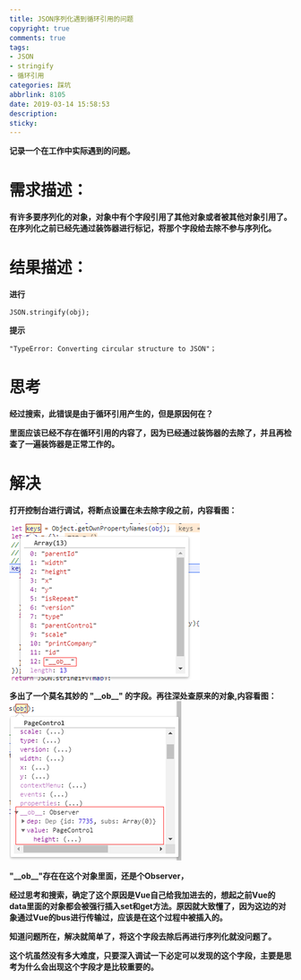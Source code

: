 ```yaml
---
title: JSON序列化遇到循环引用的问题
copyright: true
comments: true
tags: 
- JSON 
- stringify 
- 循环引用
categories: 踩坑
abbrlink: 8105
date: 2019-03-14 15:58:53
description:
sticky:
---
```


**记录一个在工作中实际遇到的问题。**  

# 需求描述：
**有许多要序列化的对象，对象中有个字段引用了其他对象或者被其他对象引用了。在序列化之前已经先通过装饰器进行标记，将那个字段给去除不参与序列化。**  

# 结果描述：

<!--more-->

**进行**    
```
JSON.stringify(obj);
```
**提示**  
```
"TypeError: Converting circular structure to JSON"；
```
# 思考  

**经过搜索，此错误是由于循环引用产生的，但是原因何在？**  

**里面应该已经不存在循环引用的内容了，因为已经通过装饰器的去除了，并且再检查了一遍装饰器是正常工作的。**

# 解决

**打开控制台进行调试，将断点设置在未去除字段之前，内容看图：**  

![调试1](/img/stringify-JSON-1.png)  

**多出了一个莫名其妙的 "\_\_ob\_\_" 的字段。再往深处查原来的对象,内容看图：**  
![调试2](/img/stringify-JSON-2.png)  

**"\_\_ob\_\_"存在在这个对象里面，还是个Observer，**  

**经过思考和搜索，确定了这个原因是Vue自己给我加进去的，想起之前Vue的data里面的对象都会被强行插入set和get方法。原因就大致懂了，因为这边的对象通过Vue的bus进行传输过，应该是在这个过程中被插入的。**

**知道问题所在，解决就简单了，将这个字段去除后再进行序列化就没问题了。**

**这个坑虽然没有多大难度，只要深入调试一下必定可以发现的这个字段，主要是思考为什么会出现这个字段才是比较重要的。**
